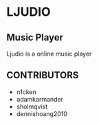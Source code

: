# LJUDIO

## Music Player

Ljudio is a online music player

## CONTRIBUTORS
- n1cken
- adamkarmander
- sholmqvist
- dennishoang2010